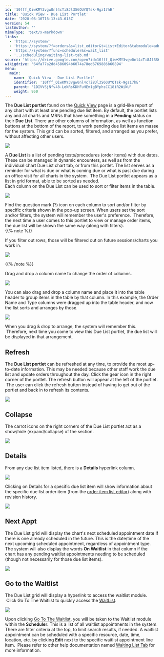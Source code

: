 ```yaml
---
id: '10fff_QiwKMY3vgw0nl4cTi8Jl3S6OUYQTsk-9gz17hE'
title: 'Quick View - Due List Portlet'
date: '2020-03-10T16:13:43.615Z'
version: 54
lastAuthor: ''
mimeType: 'text/x-markdown'
links:
  - 'https://system/'
  - 'https://system/?f=orders&s=list_editor&t=List+Editor&tabmodule=admin&tabselect=Orders-List+Editor'
  - 'https://system/?func=scheduler&s=wait_list'
  - '../scheduling/waiting-list-tab.md'
source: 'https://drive.google.com/open?id=10fff_QiwKMY3vgw0nl4cTi8Jl3S6OUYQTsk-9gz17hE'
wikigdrive: '64fa77a2dd4586094b6074a78ed6769886b60894'
menu:
  main:
    name: 'Quick View - Due List Portlet'
    identifier: '10fff_QiwKMY3vgw0nl4cTi8Jl3S6OUYQTsk-9gz17hE'
    parent: '1DIVVSjNfv48-LekRsKDHFuHEm1gBYphsCC18iR2WikU'
    weight: 950
---
```

The **Due List portlet** found on the [Quick View](https://system/) page is a grid-like report of any chart with at least one pending due list item. By default, the portlet lists any and all charts and MRNs that have something in a **Pending** status on their **Due List**. There are other columns of information, as well as function buttons at the bottom of the report, to work pending due list items en masse for the system. This grid can be sorted, filtered, and arranged as you prefer, without affecting other users.

  
![](../quick-view-due-list-portlet.assets/100002010000054B0000011C11D2A3E5A1EC23A9.png)  


A **Due List** is a list of pending tests/procedures (order items) with due dates. These can be managed in dynamic encounters, as well as from the individual chart Due List chart tab, or from this portlet. The list serves as a reminder for what is due or what is coming due or what is past due during an office visit for all charts in the system.  The Due List portlet appears as a list in grid format, able to be sorted as needed.  
Each column on the Due List can be used to sort or filter items in the table.

  
![](../quick-view-due-list-portlet.assets/1000020100000498000001918B3ACD5E4CE1463D.png)  


Find the question mark (?) icon on each column to sort and/or filter by specific criteria shown in the pop-up screen. When users set the sort and/or filters, the system will remember the user's preference.  Therefore, the next time a user comes to this portlet to view or manage order items, the due list will be shown the same way (along with filters).  
{{% note %}}

If you filter out rows, those will be filtered out on future sessions/charts you work in.

  
![](../quick-view-due-list-portlet.assets/1000020100000203000001962057AC87406EDCF1.png)  


{{% /note %}}

Drag and drop a column name to change the order of columns.

  
![](../quick-view-due-list-portlet.assets/10000201000002BC00000064393A0DB40BB53810.png)  


You can also drag and drop a column name and place it into the table header to group items in the table by that column. In this example, the Order Name and Type columns were dragged up into the table header, and now the list sorts and arranges by those.

  
![](../quick-view-due-list-portlet.assets/1000020100000470000000EB095534EF333FC0B6.png)  


When you drag & drop to arrange, the system will remember this.  Therefore, next time you come to view this Due List portlet, the due list will be displayed in that arrangement.  
  
## **Refresh**  

The **Due List portlet** can be refreshed at any time, to provide the most up-to-date information. This may be needed because other staff work the due list and update orders throughout the day. Click the gear icon in the right corner of the portlet. The refresh button will appear at the left of the portlet.  The user can click the refresh button instead of having to get out of the portlet and back in to refresh its contents.

  
![](../quick-view-due-list-portlet.assets/10000201000004A2000000EBE3DE4290ED71D58E.png)  


  
## **Collapse**  

The carrot icons on the right corners of the Due List portlet act as a show/hide (expand/collapse) of the section.

  
![](../quick-view-due-list-portlet.assets/10000201000004A100000199D29F4BFA904324A7.png)  


  
## **Details**  

From any due list item listed, there is a **Details** hyperlink column.  

  
![](../quick-view-due-list-portlet.assets/10000201000004A100000199B550B2563F06707F.png)  


Clicking on Details for a specific due list item will show information about the specific due list order item (from the [order item list editor](https://system/?f=orders&s=list_editor&t=List+Editor&tabmodule=admin&tabselect=Orders-List+Editor)) along with revision history.

  
![](../quick-view-due-list-portlet.assets/10000201000002DE000000F17E8D6E80EC9B11E1.png)  


  
## **Next Appt**  

The Due List grid will display the chart's next scheduled appointment date if there is one already scheduled in the future. This is the date/time of the next upcoming scheduled appointment, regardless of appointment type. The system will also display the words **On Waitlist** in that column if the chart has any pending waitlist appointments needing to be scheduled (though not necessarily for those due list items).

  
![](../quick-view-due-list-portlet.assets/100002010000049C000001A2D08D8295673E33F5.png)  


  
## **Go to the Waitlist**  

The Due List grid will display a hyperlink to access the waitlist module.  Click Go To The Waitlist to quickly access the [WaitList](https://system/?func=scheduler&s=wait_list).

  
![](../quick-view-due-list-portlet.assets/100002010000049C000001A27A7F210DD0FEB269.png)  


Upon clicking [Go To The Waitlist](https://system/?func=scheduler&s=wait_list), you will be taken to the Waitlist module within the **Scheduler**. This is a list of all waitlist appointments in the system. There are filter criteria at the top, to limit search results, if needed. A waitlist appointment can be scheduled with a specific resource, date, time, location, etc. by clicking **Edit** next to the specific waitlist appointment line item.  Please refer to other help documentation named [Waiting List Tab](../scheduling/waiting-list-tab.md) for more information.

